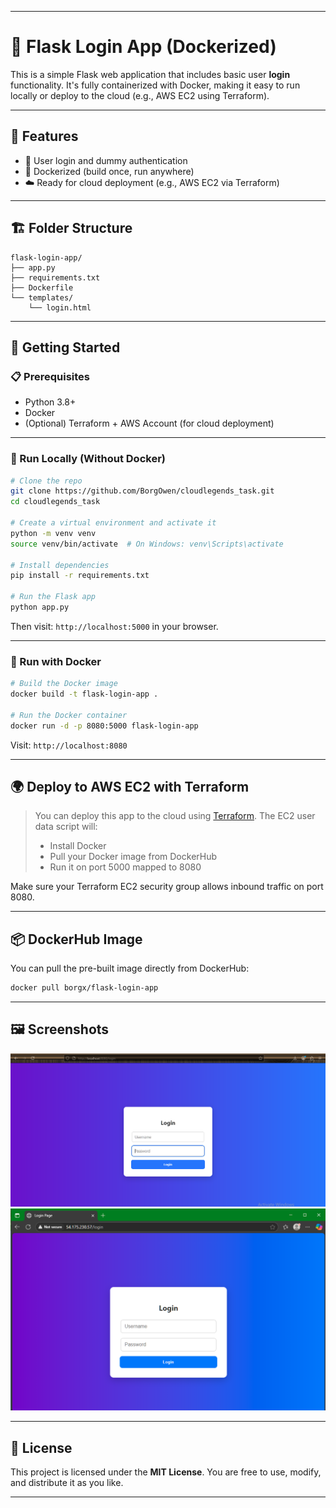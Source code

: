 
---

# 🔐 Flask Login App (Dockerized)

This is a simple Flask web application that includes basic user **login** functionality. It's fully containerized with Docker, making it easy to run locally or deploy to the cloud (e.g., AWS EC2 using Terraform).

---

## 🌟 Features

* 📝 User login and dummy authentication
* 🐳 Dockerized (build once, run anywhere)
* ☁️ Ready for cloud deployment (e.g., AWS EC2 via Terraform)

---

## 🏗️ Folder Structure

```
flask-login-app/
├── app.py
├── requirements.txt
├── Dockerfile
└── templates/
    └── login.html
```

---

## 🚀 Getting Started

### 📋 Prerequisites

* Python 3.8+
* Docker
* (Optional) Terraform + AWS Account (for cloud deployment)

---

### 🧪 Run Locally (Without Docker)

```bash
# Clone the repo
git clone https://github.com/BorgOwen/cloudlegends_task.git
cd cloudlegends_task

# Create a virtual environment and activate it
python -m venv venv
source venv/bin/activate  # On Windows: venv\Scripts\activate

# Install dependencies
pip install -r requirements.txt

# Run the Flask app
python app.py
```

Then visit: `http://localhost:5000` in your browser.

---

### 🐳 Run with Docker

```bash
# Build the Docker image
docker build -t flask-login-app .

# Run the Docker container
docker run -d -p 8080:5000 flask-login-app
```

Visit: `http://localhost:8080`

---

## 🌍 Deploy to AWS EC2 with Terraform

> You can deploy this app to the cloud using [Terraform](https://www.terraform.io/). The EC2 user data script will:
>
> * Install Docker
> * Pull your Docker image from DockerHub
> * Run it on port 5000 mapped to 8080

Make sure your Terraform EC2 security group allows inbound traffic on port 8080.

---

## 📦 DockerHub Image

You can pull the pre-built image directly from DockerHub:

```bash
docker pull borgx/flask-login-app
```

---

## 🖼️ Screenshots


![Local deployment Screenshot](./images/localhost.PNG)
![Cloud deployment Screenshot](./images/ec2.PNG)

---

## 📄 License

This project is licensed under the **MIT License**. You are free to use, modify, and distribute it as you like.

---